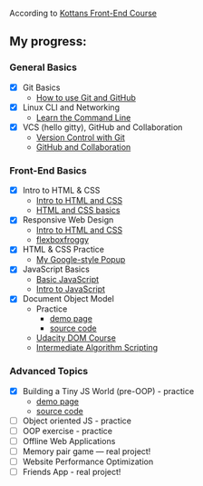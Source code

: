 According to [Kottans Front-End Course](https://github.com/kottans/frontend/blob/master/contents.md)

## My progress:

### General Basics

- [x] Git Basics
  - [How to use Git and GitHub](./0/classroom.udacity.com_courses_ud775.png "udacity.com - How to use Git and GitHub")
- [x] Linux CLI and Networking
  - [Learn the Command Line](./1/command-line.png "codecademy.com - Learn the Commant Line")
- [x] VCS (hello gitty), GitHub and Collaboration
  - [Version Control with Git](./2/What_is_Version_Control.png "udacity.com - Version Control with Git")
  - [GitHub and Collaboration](./2/GitHub&Collaboration.png "udacity.com - GitHub and Collaboration")

### Front-End Basics

- [x] Intro to HTML & CSS
    - [Intro to HTML and CSS](./3/Intro_to_HTML&CSS.png "udacity.com - Intro to HTML and CSS")
    - [HTML and CSS basics](./3/htmlacademy.ru_courses.png "htmlacademy.ru - HTML and CSS basics")
- [x] Responsive Web Design
    - [Intro to HTML and CSS](./4/ResponsiveWebDesignFundamentals.png "udacity.com - udacity.com - Intro to HTML and CSS")
    - [flexboxfroggy](./4/flexboxfroggy.png "flexboxfroggy.com - Game for learning CSS flexbox")
- [x] HTML & CSS Practice 
    - [My Google-style Popup](https://github.com/Shramkoweb/html "No JavaScript, only HTML/CSS")
- [x] JavaScript Basics
    - [Basic JavaScript](./5/learn.freecodecamp.org_.png "freecodecamp.org - Basic JavaScript")
    - [Intro to JavaScript](./5/classroom.udacity.com_courses_ud803.png "udacity.com - Intro to JavaScript")
- [x] Document Object Model
    - Practice 
        - [demo page](https://shramkoweb.github.io/kottans-dom/)
        - [source code](https://github.com/Shramkoweb/kottans-dom)
    - [Udacity DOM Course](./7/udacity_DOM.png "Udacity DOM Course")
    - [Intermediate Algorithm Scripting](./7/www.freecodecamp.org_learn.png "Intermediate Algorithm Scripting")

### Advanced Topics

- [x] Building a Tiny JS World (pre-OOP) - practice
    - [demo page](https://shramkoweb.github.io/a-tiny-JS-world/)
    - [source code](https://github.com/Shramkoweb/a-tiny-JS-world/blob/master/index.js)
- [ ] Object oriented JS - practice
- [ ] OOP exercise - practice
- [ ] Offline Web Applications
- [ ] Memory pair game — real project!
- [ ] Website Performance Optimization
- [ ] Friends App - real project!
